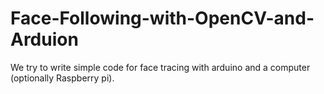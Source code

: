 # Face-Following-with-OpenCV-and-Arduion
We try to write simple code for face tracing with arduino and a computer (optionally Raspberry pi).
